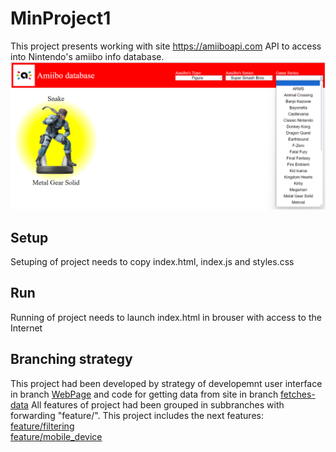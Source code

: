 # MinProject1
This project presents working with site https://amiiboapi.com API to access into Nintendo's amiibo info database.
![Screen](./docs/Screen.png)

## Setup
Setuping of project needs to copy index.html, index.js and styles.css

## Run
Running of project needs to launch index.html in brouser with access to the Internet

## Branching strategy
This project had been developed by strategy of developemnt user interface in branch [WebPage](https://github.com/EvgenyPereguda/MinProject1/tree/WebPage) and code for getting data from site in branch [fetches-data](https://github.com/EvgenyPereguda/MinProject1/tree/fetches-data)
All features of project had been grouped in subbranches with forwarding "feature/". This project includes the next features: 
[feature/filtering](https://github.com/EvgenyPereguda/MinProject1/tree/feature/filtering)    
[feature/mobile_device](https://github.com/EvgenyPereguda/MinProject1/tree/feature/mobile_device)  